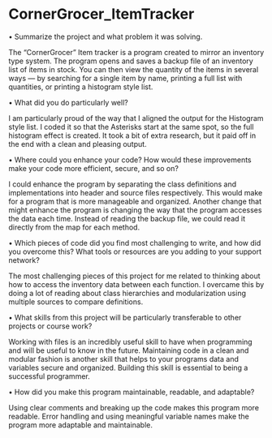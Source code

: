 # CornerGrocer_ItemTracker

•	Summarize the project and what problem it was solving.

The “CornerGrocer” Item tracker is a program created to mirror an inventory type system. The program opens and saves a backup file of an inventory list of items in stock. You can then view the quantity of the items in several ways — by searching for a single item by name, printing a full list with quantities, or printing a histogram style list.

•	What did you do particularly well?

I am particularly proud of the way that I aligned the output for the Histogram style list. I coded it so that the Asterisks start at the same spot, so the full histogram effect is created. It took a bit of extra research, but it paid off in the end with a clean and pleasing output.

•	Where could you enhance your code? How would these improvements make your code more efficient, secure, and so on?

I could enhance the program by separating the class definitions and implementations into header and source files respectively. This would make for a program that is more manageable and organized. Another change that might enhance the program is changing the way that the program accesses the data each time. Instead of reading the backup file, we could read it directly from the map for each method.

•	Which pieces of code did you find most challenging to write, and how did you overcome this? What tools or resources are you adding to your support network?

The most challenging pieces of this project for me related to thinking about how to access the inventory data between each function. I overcame this by doing a lot of reading about class hierarchies and modularization using multiple sources to compare definitions. 

•	What skills from this project will be particularly transferable to other projects or course work?

Working with files is an incredibly useful skill to have when programming and will be useful to know in the future. Maintaining code in a clean and modular fashion is another skill that helps to your programs data and variables secure and organized. Building this skill is essential to being a successful programmer.

•	How did you make this program maintainable, readable, and adaptable?

Using clear comments and breaking up the code makes this program more readable. Error handling and using meaningful variable names make the program more adaptable and maintainable.
